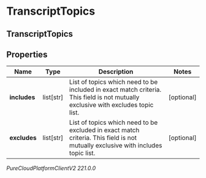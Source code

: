 # TranscriptTopics

## TranscriptTopics

## Properties

|Name | Type | Description | Notes|
|------------ | ------------- | ------------- | -------------|
| **includes** | list[str] | List of topics which need to be included in exact match criteria. This field is not mutually exclusive with excludes topic list. | [optional] |
| **excludes** | list[str] | List of topics which need to be excluded in exact match criteria. This field is not mutually exclusive with includes topic list. | [optional] |



_PureCloudPlatformClientV2 221.0.0_
